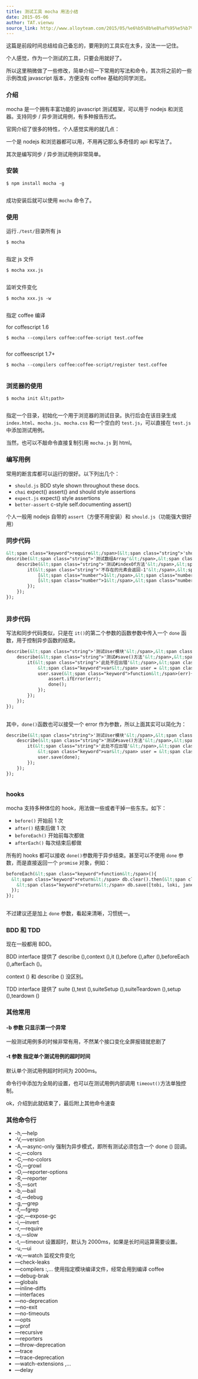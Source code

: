 ```yaml
---
title: 测试工具 mocha 用法小结
date: 2015-05-06
author: TAT.vienwu
source_link: http://www.alloyteam.com/2015/05/%e6%b5%8b%e8%af%95%e5%b7%a5%e5%85%b7mocha%e7%94%a8%e6%b3%95%e5%b0%8f%e7%bb%93/
---
```


<!-- {% raw %} - for jekyll -->

这篇是前段时间总结给自己备忘的，要用到的工具实在太多，没法一一记住。

个人感觉，作为一个测试的工具，只要会用就好了。

所以这里稍微做了一些修改，简单介绍一下常用的写法和命令，其次将之前的一些示例改成 javascript 版本，方便没有 coffee 基础的同学浏览。

### 介绍

mocha 是一个拥有丰富功能的 javascript 测试框架，可以用于 nodejs 和浏览器。支持同步 / 异步测试用例，有多种报告形式。

官网介绍了很多的特性，个人感觉实用的就几点：

一个是 nodejs 和浏览器都可以用，不用再记那么多奇怪的 api 和写法了。

其次是编写同步 / 异步测试用例非常简单。

### 安装

    $ npm install mocha -g
     

成功安装后就可以使用 `mocha` 命令了。

### 使用

运行`./test/`目录所有 js

    $ mocha
     

指定 js 文件

    $ mocha xxx.js
     

监听文件变化

    $ mocha xxx.js -w
     

指定 coffee 编译

for coffescript 1.6

    $ mocha --compilers coffee:coffee-script test.coffee
     

for coffeescript 1.7+

    $ mocha --compilers coffee:coffee-script/register test.coffee
     

### 浏览器的使用

    $ mocha init &lt;path>
     

指定一个目录，初始化一个用于浏览器的测试目录。执行后会在该目录生成 `index.html`、`mocha.js`、`mocha.css` 和一个空白的 `test.js`，可以直接在 `test.js` 中添加测试用例。

当然，也可以不敲命令直接复制引用 `mocha.js` 到 html。

### 编写用例

常用的断言库都可以运行的很好。以下列出几个：

-   `should.js` BDD style shown throughout these docs.
-   `chai` expect() assert() and should style assertions
-   `expect.js` expect() style assertions
-   `better-assert` c-style self.documenting assert()

个人一般用 nodejs 自带的 `assert`（方便不用安装）和 `should.js`（功能强大很好用）

### 同步代码

```html
&lt;span class="keyword">require&lt;/span>(&lt;span class="string">'should'&lt;/span>);
describe(&lt;span class="string">'测试数组Array'&lt;/span>,&lt;span class="keyword">function&lt;/span>(){
    describe(&lt;span class="string">'测试#indexOf方法'&lt;/span>,&lt;span class="keyword">function&lt;/span>(){
        it(&lt;span class="string">'不存在的元素会返回-1'&lt;/span>,&lt;span class="keyword">function&lt;/span>(){
            [&lt;span class="number">1&lt;/span>,&lt;span class="number">2&lt;/span>,&lt;span class="number">3&lt;/span>].indexOf(&lt;span class="number">5&lt;/span>).should.equal(-&lt;span class="number">1&lt;/span>);
            [&lt;span class="number">1&lt;/span>,&lt;span class="number">2&lt;/span>,&lt;span class="number">3&lt;/span>].indexOf(&lt;span class="number">0&lt;/span>).should.equal(-&lt;span class="number">1&lt;/span>);
        });
    });
});
 
```

### 异步代码

写法和同步代码类似，只是在 `it()`的第二个参数的函数参数中传入一个 `done` 函数，用于控制异步函数的结束。

```html
describe(&lt;span class="string">'测试User模块'&lt;/span>,&lt;span class="keyword">function&lt;/span>(){
    describe(&lt;span class="string">'测试#save()方法'&lt;/span>,&lt;span class="keyword">function&lt;/span>(){
        it(&lt;span class="string">'此处不应出错'&lt;/span>,&lt;span class="keyword">function&lt;/span>(done){
            &lt;span class="keyword">var&lt;/span> user = &lt;span class="keyword">new&lt;/span> User({name:&lt;span class="string">'董小姐'&lt;/span>});
            user.save(&lt;span class="keyword">function&lt;/span>(err){
                assert.ifError(err);
                done();
            });
        });
    });
});
 
```

其中，`done()`函数也可以接受一个 error 作为参数，所以上面其实可以简化为：

```html
describe(&lt;span class="string">'测试User模块'&lt;/span>,&lt;span class="keyword">function&lt;/span>(){
    describe(&lt;span class="string">'测试#save()方法'&lt;/span>,&lt;span class="keyword">function&lt;/span>(){
        it(&lt;span class="string">'此处不应出错'&lt;/span>,&lt;span class="keyword">function&lt;/span>(done){
            &lt;span class="keyword">var&lt;/span> user = &lt;span class="keyword">new&lt;/span> User({name:&lt;span class="string">'董大爷'&lt;/span>});
            user.save(done);
        });
    });
});
 
```

### hooks

mocha 支持多种体位的 hook，用法做一些或者干掉一些东东。如下：

-   `before()` 开始前 1 次
-   `after()` 结束后做 1 次
-   `beforeEach()` 开始前每次都做
-   `afterEach()` 每次结束后都做

所有的 hooks 都可以接收 `done()`参数用于异步结束。甚至可以不使用 `done` 参数，而是直接返回一个 `promise` 对象，例如：

```html
beforeEach(&lt;span class="keyword">function&lt;/span>(){
  &lt;span class="keyword">return&lt;/span> db.clear().then(&lt;span class="keyword">function&lt;/span>() {
    &lt;span class="keyword">return&lt;/span> db.save([tobi, loki, jane]);
  });
});
 
```

不过建议还是加上 `done` 参数，看起来清晰，习惯统一。

### BDD 和 TDD

现在一般都用 BDD。

BDD interface 提供了 describe (),context (),it (),before (),after (),beforeEach (),afterEach ()。

context () 和 describe () 没区别。

TDD interface 提供了 suite (),test (),suiteSetup (),suiteTeardown (),setup (),teardown ()

### 其他常用

#### -b 参数 只显示第一个异常

一般测试用例多的时候非常有用，不然某个接口变化全屏报错就悲剧了

#### -t 参数 指定单个测试用例的超时时间

默认单个测试用例超时时间为 2000ms。

命令行中添加为全局的设置，也可以在测试用例内部调用 `timeout()`方法单独控制。

ok，介绍到此就结束了，最后附上其他命令速查

### 其他命令行

-   \-h,—help
-   \-V,—version
-   \-A,—async-only 强制为异步模式，即所有测试必须包含一个 done () 回调。
-   \-c,—colors
-   \-C,—no-colors
-   \-G,—growl
-   \-O,—reporter-options
-   \-R,—reporter
-   \-S,—sort
-   \-b,—bail
-   \-d,—debug
-   \-g,—grep
-   \-f,—fgrep
-   \-gc,—expose-gc
-   \-i,—invert
-   \-r,—require
-   \-s,—slow
-   \-t,—timeout 设置超时，默认为 2000ms，如果是长时间运算需要设置。
-   \-u,—ui
-   \-w,—watch 监视文件变化
-   —check-leaks
-   —compilers :,… 使用指定模块编译文件，经常会用到编译 coffee
-   —debug-brak
-   —globals
-   —inline-diffs
-   —interfaces
-   —no-deprecation
-   —no-exit
-   —no-timeouts
-   —opts
-   —prof
-   —recursive
-   —reporters
-   —throw-deprecation
-   —trace
-   —trace-deprecation
-   —watch-extensions ,…
-   —delay


<!-- {% endraw %} - for jekyll -->